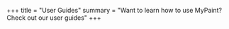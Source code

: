 +++
title = "User Guides"
summary = "Want to learn how to use MyPaint? Check out our user guides"
+++
